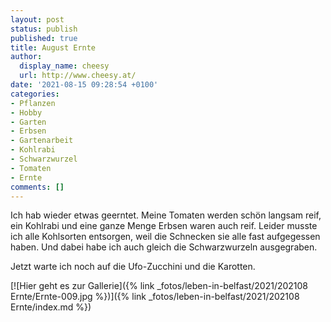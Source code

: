 ```yaml
---
layout: post
status: publish
published: true
title: August Ernte
author:
  display_name: cheesy
  url: http://www.cheesy.at/
date: '2021-08-15 09:28:54 +0100'
categories:
- Pflanzen
- Hobby
- Garten
- Erbsen
- Gartenarbeit
- Kohlrabi
- Schwarzwurzel
- Tomaten
- Ernte
comments: []
---
```


<!-- Guide to Markdown: https://guides.github.com/features/mastering-markdown/ -->

Ich hab wieder etwas geerntet. Meine Tomaten werden schön langsam reif, ein Kohlrabi und eine ganze Menge Erbsen waren auch reif. Leider musste ich alle Kohlsorten entsorgen, weil die Schnecken sie alle fast aufgegessen haben. Und dabei habe ich auch gleich die Schwarzwurzeln ausgegraben.

Jetzt warte ich noch auf die Ufo-Zucchini und die Karotten.

[![Hier geht es zur Gallerie]({% link _fotos/leben-in-belfast/2021/202108 Ernte/Ernte-009.jpg %})]({% link _fotos/leben-in-belfast/2021/202108 Ernte/index.md %})